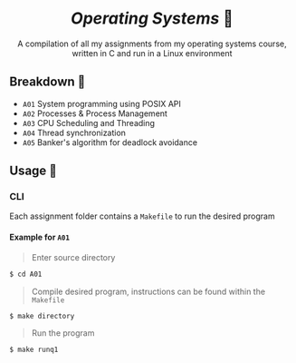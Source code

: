 <div align="center">
  
# _Operating Systems_ :hammer:

 A compilation of all my assignments from my operating systems course, written in C and run in a Linux environment
  
 </div>




## Breakdown :pushpin: 
- `A01` System programming using POSIX API
- `A02` Processes & Process Management
- `A03` CPU Scheduling and Threading
- `A04` Thread synchronization
- `A05` Banker's algorithm for deadlock avoidance

## Usage :pencil:

### CLI

Each assignment folder contains a `Makefile` to run the desired program 

#### Example for `A01`
> Enter source directory
```sh
$ cd A01
```

> Compile desired program, instructions can be found within the `Makefile`
```sh
$ make directory
```
> Run the program
```sh
$ make runq1
```
